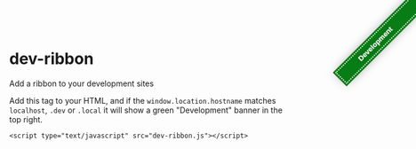# dev-ribbon
Add a ribbon to your development sites

Add this tag to your HTML, and if the `window.location.hostname` matches `localhost`, `.dev` or `.local` it will show a green "Development" banner in the top right.

```
<script type="text/javascript" src="dev-ribbon.js"></script>
```

<div style='position:fixed;padding:5px 45px;width:123px;background-color:#087c15;color:#fff;font-size:13px;font-family:sans-serif;text-decoration:none; font-weight:bold;-webkit-backface-visibility:hidden;border:2px dotted #fff;box-shadow:0 0 0 3px #087c15,0 0 20px -3px rgba(0,0,0,.5);text-shadow:0 0 0 #fff,0 0 5px rgba(0,0,0,.3);top:50px;right:-50px;-ms-transform:rotate(45deg);-moz-transform:rotate(45deg);-webkit-transform:rotate(45deg);transform: rotate(315deg);'>Development</div>